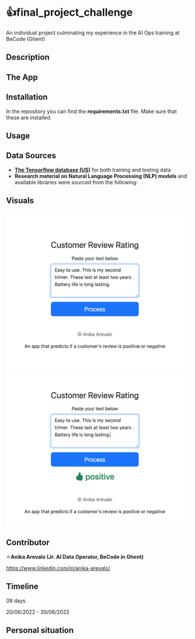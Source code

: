 # 👍final_project_challenge
An individual project culminating my experience in the AI Ops training at BeCode (Ghent)


## Description ##


## The App ##


## Installation ##
In the repository you can find the **requirements.txt** file. Make sure that these are installed. 


## Usage ##


## Data Sources ##


- **[The Tensorflow database (US)](https://www.tensorflow.org/datasets/catalog/amazon_us_reviews)** for both training and testing data 
- **Research material on Natural Language Processing (NLP) models** and available libraries were sourced from the following:
  

## Visuals ## 


<img width="650" alt="pipeline 2022-04-21 at 15 49 28" src="https://github.com/anikaarevalo/final_project_challenge/blob/eae5a493701ed30c7149193e7cc913980f4f4b44/assets/positive_review.png">


<img width="650" alt="pipeline 2022-04-21 at 15 49 28" src="https://github.com/anikaarevalo/final_project_challenge/blob/6459bdcf78ea268157a19a59138e636adb11b490/assets/positive_output.png">

                  
## Contributor

⚛️**Anika Arevalo (Jr. AI Data Operator, BeCode in Ghent)**

https://www.linkedin.com/in/anika-arevalo/

## Timeline ##

09 days

20/06/2022 - 30/06/2022

## Personal situation ##
  
  

